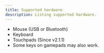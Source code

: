 ```yaml
---
title: Supported hardware
description: Listing supported hardware.
---
```

- Mouse (USB or Bluetooth)
- Keyboard
- Touchpads (Since v2.1.1)
- Some keys on gamepads may also work. 
